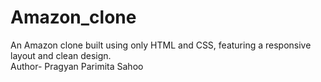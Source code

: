 # Amazon_clone
An Amazon clone built using only HTML and CSS, featuring a responsive layout and clean design.
<br>
Author- Pragyan Parimita Sahoo
